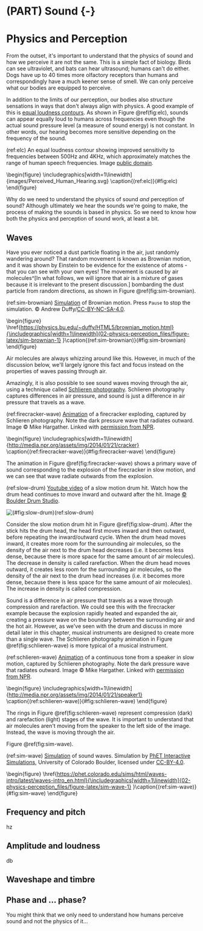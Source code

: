 # (PART) Sound {-}

# Physics and Perception

From the outset, it's important to understand that the physics of sound and how we perceive it are not the same.
This is a simple fact of biology.
Birds can see ultraviolet, and bats can hear ultrasound; humans can't do either.
Dogs have up to 40 times more olfactory receptors than humans and correspondingly have a much keener sense of smell.
We can only perceive what our bodies are equipped to perceive.

In addition to the limits of our perception, our bodies also *structure* sensations in ways that don't always align with physics.
A good example of this is [equal loudness contours](https://en.wikipedia.org/wiki/Equal-loudness_contour).
As shown in Figure \@ref(fig:elc), sounds can appear equally loud to humans across frequencies even though the actual sound pressure level (a measure of sound energy) is not constant. 
In other words, our hearing becomes more sensitive depending on the frequency of the sound.

(ref:elc) An equal loudness contour showing improved sensitivity to frequencies between 500Hz and 4KHz, which approximately matches the range of human speech frequencies. Image [public domain](https://en.wikipedia.org/wiki/Psychoacoustics#/media/File:Perceived_Human_Hearing.svg).


\begin{figure}
\includegraphics[width=1\linewidth]{images/Perceived_Human_Hearing.svg} \caption{(ref:elc)}(\#fig:elc)
\end{figure}

Why do we need to understand the physics of sound *and* perception of sound? 
Although ultimately we hear the sounds we're going to make, the process of making the sounds is based in physics.
So we need to know how both the physics and perception of sound work, at least a bit.

## Waves

Have you ever noticed a dust particle floating in the air, just randomly wandering around?
That random movement is known as Brownian motion, and it was shown by Einstein to be evidence for the existence of atoms - that you can see with your own eyes!
The movement is caused by air molecules^[In what follows, we will ignore that air is a mixture of gases because it is irrelevant to the present discussion.] bombarding the dust particle from random directions, as shown in Figure \@ref(fig:sim-brownian).

(ref:sim-brownian) [Simulation](https://physics.bu.edu/~duffy/HTML5/brownian_motion.html) of Brownian motion. Press `Pause` to stop the simulation. © Andrew Duffy/[CC-BY-NC-SA-4.0](https://creativecommons.org/licenses/by-nc-sa/4.0/).

\begin{figure}
\href{https://physics.bu.edu/~duffy/HTML5/brownian_motion.html}{\includegraphics[width=1\linewidth]{02-physics-perception_files/figure-latex/sim-brownian-1} }\caption{(ref:sim-brownian)}(\#fig:sim-brownian)
\end{figure}

Air molecules are always whizzing around like this.
However, in much of the discussion below, we'll largely ignore this fact and focus instead on the properties of waves passing through air.

Amazingly, it is also possible to see sound waves moving through the air, using a technique called [Schlieren photography](https://en.wikipedia.org/wiki/Schlieren_photography).
Schlieren photography captures differences in air pressure, and sound is just a difference in air pressure that travels as a wave.

(ref:firecracker-wave) [Animation](http://media.npr.org/assets/img/2014/01/21/cracker.gif) of a firecracker exploding, captured by Schlieren photography. Note the dark pressure wave that radiates outward. Image © Mike Hargather. Linked with [permission from NPR](https://www.npr.org/about-npr/179876898/terms-of-use#LinksNPRServices).

\begin{figure}
\includegraphics[width=1\linewidth]{http://media.npr.org/assets/img/2014/01/21/cracker} \caption{(ref:firecracker-wave)}(\#fig:firecracker-wave)
\end{figure}

<!-- Note: alternative way using YouTube; revert to this if Tumblr fails -->
<!-- (ref:firecracker-wave) [Youtube video](https://www.youtube.com/embed/px3oVGXr4mo?start=125&end=128) of firecracker exploding, captured by Schlieren photography. Note the dark pressure wave that radiates outward. Image [© NPR](https://www.youtube.com/nationalpublicradio). -->

<!-- ```{r firecracker-wave, fig.cap="(ref:firecracker-wave)", echo = F} -->
<!-- embed_youtube("px3oVGXr4mo",125,128) -->
<!-- ``` -->

The animation in Figure \@ref(fig:firecracker-wave) shows a primary wave of sound corresponding to the explosion of the firecracker in slow motion, and we can see that wave radiate outwards from the explosion.

(ref:slow-drum) [Youtube video](https://www.youtube.com/watch?v=tM8WyhB6zYo) of a slow motion drum hit. Watch how the drum head continues to move inward and outward after the hit. Image [© Boulder Drum Studio](https://www.youtube.com/channel/UCRZIyRiTD427A9dw3CBM4Fg).

![(\#fig:slow-drum)(ref:slow-drum)](downloadFigs4latex/slow-drum.jpg) 

Consider the slow motion drum hit in Figure \@ref(fig:slow-drum).
After the stick hits the drum head, the head first moves inward and then outward, before repeating the inward/outward cycle.
When the drum head moves inward, it creates more room for the surrounding air molecules, so the density of the air next to the drum head decreases (i.e. it becomes less dense, because there is more space for the same amount of air molecules).
The decrease in density is called rarefaction.
When the drum head moves outward, it creates less room for the surrounding air molecules, so the density of the air next to the drum head increases (i.e. it becomes more dense, because there is less space for the same amount of air molecules).
The increase in density is called compression.

Sound is a difference in air pressure that travels as a wave through compression and rarefaction.
We could see this with the firecracker example because the explosion rapidly heated and expanded the air, creating a pressure wave on the boundary between the surrounding air and the hot air.
However, as we've seen with the drum and discuss in more detail later in this chapter, musical instruments are designed to create more than a single wave.
The Schlieren photography animation in Figure \@ref(fig:schlieren-wave) is more typical of a musical instrument.

(ref:schlieren-wave) [Animation](http://media.npr.org/assets/img/2014/01/21/speaker1.gif) of a continuous tone from a speaker in slow motion, captured by Schlieren photography. Note the dark pressure wave that radiates outward. Image © Mike Hargather. Linked with [permission from NPR](https://www.npr.org/about-npr/179876898/terms-of-use#LinksNPRServices).

\begin{figure}
\includegraphics[width=1\linewidth]{http://media.npr.org/assets/img/2014/01/21/speaker1} \caption{(ref:schlieren-wave)}(\#fig:schlieren-wave)
\end{figure}

The rings in Figure \@ref(fig:schlieren-wave) represent compression (dark) and rarefaction (light) stages of the wave.
It is important to understand that air molecules aren't moving from the speaker to the left side of the image.
Instead, the wave is moving through the air.

Figure \@ref(fig:sim-wave).

(ref:sim-wave) [Simulation](https://phet.colorado.edu/sims/html/waves-intro/latest/waves-intro_en.html) of sound waves. Simulation by [PhET Interactive Simulations](https://phet.colorado.edu/), University of Colorado Boulder, licensed under [CC-BY-4.0](https://creativecommons.org/licenses/by/4.0/).

<!-- The block parameters here are very sensitive; slight changes will cause undefined references in pdf (screenshot will appear but not be wrapped in figure) -->
\begin{figure}
\href{https://phet.colorado.edu/sims/html/waves-intro/latest/waves-intro_en.html}{\includegraphics[width=1\linewidth]{02-physics-perception_files/figure-latex/sim-wave-1} }\caption{(ref:sim-wave)}(\#fig:sim-wave)
\end{figure}

## Frequency and pitch

hz

## Amplitude and loudness

db

## Waveshape and timbre

## Phase and ... phase?



You might think that we only need to understand how humans perceive sound and not the physics of it...
